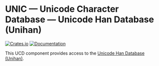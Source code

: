 # UNIC — Unicode Character Database — Unicode Han Database (Unihan)

[![Crates.io](https://img.shields.io/crates/v/unic-ucd-unihan.svg)](https://crates.io/crates/unic-ucd-unihan)
[![Documentation](https://docs.rs/unic-ucd-unihan/badge.svg)](https://docs.rs/unic-ucd-unihan/)

This UCD component provides access to the [Unicode Han Database
(Unihan)](http://www.unicode.org/reports/tr38/).
